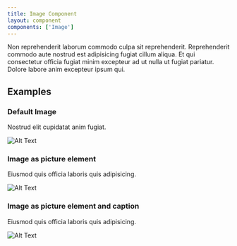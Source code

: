 ```yaml
---
title: Image Component
layout: component
components: ['Image']
---
```


<script>
  import { Image, Preview } from '$lib/components'
</script>

Non reprehenderit laborum commodo culpa sit reprehenderit. Reprehenderit commodo aute nostrud est adipisicing fugiat cillum aliqua. Et qui consectetur officia fugiat minim excepteur ad ut nulla ut fugiat pariatur. Dolore labore anim excepteur ipsum qui.

## Examples

### Default Image

Nostrud elit cupidatat anim fugiat.

<Image
  item="https://picsum.photos/seed/picsum/800/600"
  alt="Alt Text"
  ratio="16x9"
/>

### Image as picture element

Eiusmod quis officia laboris quis adipisicing.

<Image
  picture
  item="https://picsum.photos/seed/picsum/800/600"
  alt="Alt Text"
  ratio="16x9"
/>

### Image as picture element and caption

Eiusmod quis officia laboris quis adipisicing.

<Image
  picture
  item="https://picsum.photos/seed/picsum/800/600"
  alt="Alt Text"
  ratio="16x9"
  caption="&copy; by Picsum & Unsplash"
/>
